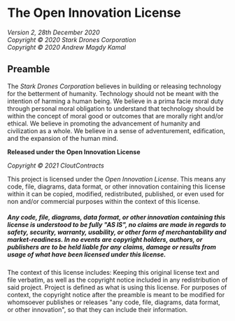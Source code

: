 # The Open Innovation License
*Version 2, 28th December 2020*\
*Copyright © 2020 Stark Drones Corporation*\
*Copyright © 2020 Andrew Magdy Kamal*

## Preamble

The *Stark Drones Corporation* believes in building or releasing technology for the betterment of humanity. Technology should not be meant with the intention of harming a human being. We believe in a prima facie moral duty through personal moral obligation to understand that technology should be within the concept of moral good or outcomes that are morally right and/or ethical. We believe in promoting the advancement of humanity and civilization as a whole. We believe in a sense of adventurement, edification, and the expansion of the human mind. 

**Released under the Open Innovation License**

*Copyright © 2021 CloutContracts*

This project is licensed under the *Open Innovation License*. This means any code, file, diagrams, data format, or other innovation containing this license within it can be copied, modified, redistributed, published, or even used for non and/or commercial purposes within the context of this license. 

##### Any code, file, diagrams, data format, or other innovation containing this license is understood to be fully "AS IS", no claims are made in regards to safety, security, warranty, usability, or other form of merchantability and market-readiness. In no events are copyright holders, authors, or publishers are to be held liable for any claims, damage or results from usage of what have been licensed under this license.

The context of this license includes: Keeping this original license text and file verbatim, as well as the copyright notice included in any redistribution of said project. Project is defined as what is using this license. For purposes of context, the copyright notice after the preamble is meant to be modified for whomsoever publishes or releases "any code, file, diagrams, data format, or other innovation", so that they can include their information.
